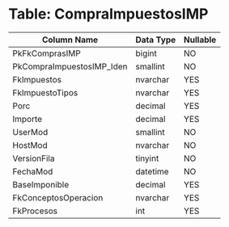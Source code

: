 # Table: CompraImpuestosIMP

| Column Name | Data Type | Nullable |
|-------------|-----------|----------|
| PkFkComprasIMP | bigint | NO |
| PkCompraImpuestosIMP_Iden | smallint | NO |
| FkImpuestos | nvarchar | YES |
| FkImpuestoTipos | nvarchar | YES |
| Porc | decimal | YES |
| Importe | decimal | YES |
| UserMod | smallint | NO |
| HostMod | nvarchar | NO |
| VersionFila | tinyint | NO |
| FechaMod | datetime | NO |
| BaseImponible | decimal | YES |
| FkConceptosOperacion | nvarchar | YES |
| FkProcesos | int | YES |
